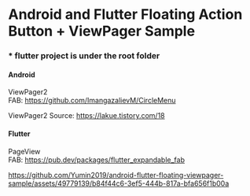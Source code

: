 # Android and Flutter Floating Action Button + ViewPager Sample

### * flutter project is under the root folder

#### Android  
ViewPager2  
FAB: https://github.com/ImangazalievM/CircleMenu   

ViewPager2 Source: https://lakue.tistory.com/18  

#### Flutter    
PageView  
FAB: https://pub.dev/packages/flutter_expandable_fab

https://github.com/Yumin2019/android-flutter-floating-viewpager-sample/assets/49779139/b84f44c6-3ef5-444b-817a-bfa656f1b00a




